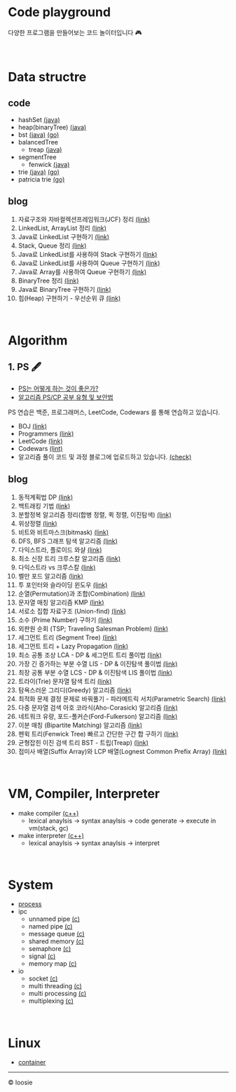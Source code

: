 # Code playground
다양한 프로그램을 만들어보는 코드 놀이터입니다 🎮

<br>

# Data structre
## code  
  - hashSet [(java)](https://github.com/loosie/code_playground/tree/master/java/data_structure/src/hashset)
  - heap(binaryTree) [(java)](https://github.com/loosie/code_playground/tree/master/java/data_structure/src/heap)
  - bst [(java)](https://github.com/loosie/code_playground/blob/master/java/data_structure/src/bst/basic/BST.java) [(go)](https://github.com/loosie/code_playground/tree/master/go/data_structure/bst)
  - balancedTree
    - treap [(java)](https://github.com/loosie/code_playground/tree/master/java/data_structure/src/bst/treap)
  - segmentTree
    - fenwick [(java)](https://github.com/loosie/code_playground/tree/master/java/data_structure/src/segmenttree/fenwick) 
  - trie [(java)](https://github.com/loosie/code_playground/tree/master/java/data_structure/src/trie) [(go)](https://github.com/loosie/code_playground/tree/master/go/data_structure)
  - patricia trie [(go)](https://github.com/loosie/code_playground/tree/master/go/data_structure)

## blog
1. 자료구조와 자바컬렉션프레임워크(JCF) 정리 [(link)](https://loosie.tistory.com/154)
1. LinkedList, ArrayList 정리 [(link)](https://loosie.tistory.com/153?category=972195)
1. Java로 LinkedList 구현하기 [(link)](https://loosie.tistory.com/122)
1. Stack, Queue 정리 [(link)](https://loosie.tistory.com/155?category=972195)
1. Java로 LinkedList를 사용하여 Stack 구현하기 [(link)](https://loosie.tistory.com/124?category=964815)
1. Java로 LinkedList를 사용하여 Queue 구현하기 [(link)](https://loosie.tistory.com/156?category=964815)
1. Java로 Array를 사용하여 Queue 구현하기 [(link)](https://loosie.tistory.com/125?category=964815)
1. BinaryTree 정리 [(link)](https://loosie.tistory.com/157?category=972195)
1. Java로 BinaryTree 구현하기 [(link)](https://loosie.tistory.com/127?category=964815)
1. 힙(Heap) 구현하기 - 우선순위 큐 [(link)](https://loosie.tistory.com/652?category=1034559)

<br> 

# Algorithm
## 1. PS 🖋
- [PS는 어떻게 하는 것이 좋은가?](https://subinium.github.io/how-to-study-problem-solving/)
- [알고리즘 PS/CP 공부 유형 및 보안법](https://subinium.github.io/PS-Study-Types-and-Complements/)

PS 연습은 백준, 프로그래머스, LeetCode, Codewars 를 통해 연습하고 있습니다.

- BOJ [(link)](https://www.acmicpc.net/)
- Programmers [(link)](https://programmers.co.kr/)
- LeetCode [(link)](https://leetcode.com/)
- Codewars [(lint)](https://www.codewars.com/)
- 알고리즘 풀이 코드 및 과정 블로그에 업로드하고 있습니다. [(check)](https://loosie.tistory.com/category/Java/%EC%95%8C%EA%B3%A0%EB%A6%AC%EC%A6%98%20%ED%92%80%EC%9D%B4)

## blog
1. 동적계획법 DP [(link)](https://loosie.tistory.com/150?category=972195)
2. 백트래킹 기법 [(link)](https://loosie.tistory.com/196?category=972195)
3. 분할정복 알고리즘 정리(합병 정렬, 퀵 정렬, 이진탐색) [(link)](https://loosie.tistory.com/237?category=972195)
4. 위상정렬 [(link)](https://loosie.tistory.com/161?category=972195)
5. 비트와 비트마스크(bitmask) [(link)](https://loosie.tistory.com/238?category=972195)
6. DFS, BFS 그래프 탐색 알고리즘 [(link)](https://loosie.tistory.com/151?category=972195)
7. 다익스트라, 플로이드 와샬 [(link)](https://loosie.tistory.com/146?category=972195)
8. 최소 신장 트리 크루스칼 알고리즘 [(link)](https://loosie.tistory.com/159?category=972195)
9. 다익스트라 vs 크루스칼 [(link)](https://loosie.tistory.com/167?category=972195)
10. 벨만 포드 알고리즘 [(link)](https://loosie.tistory.com/162?category=972195)
11. 투 포인터와 슬라이딩 윈도우 [(link)](https://loosie.tistory.com/327?category=972195)
12. 순열(Permutation)과 조합(Combination) [(link)](https://loosie.tistory.com/286?category=972195)
13. 문자열 매칭 알고리즘 KMP [(link)](https://loosie.tistory.com/192?category=972195)
14. 서로소 집합 자료구조 (Union-find) [(link)](https://loosie.tistory.com/158?category=972195)
15. 소수 (Prime Number) 구하기 [(link)](https://loosie.tistory.com/267?category=972195)
16. 외판원 순회 (TSP; Traveling Salesman Problem) [(link)](https://loosie.tistory.com/272?category=972195)
17. 세그먼트 트리 (Segment Tree) [(link)](https://loosie.tistory.com/273?category=972195)
18. 세그먼트 트리 + Lazy Propagation [(link)](https://loosie.tistory.com/327?category=972195)
19. 최소 공통 조상 LCA - DP & 세그먼트 트리 풀이법 [(link)](https://loosie.tistory.com/364?category=972195)
20. 가장 긴 증가하는 부분 수열 LIS - DP & 이진탐색 풀이법 [(link)](https://loosie.tistory.com/376?category=972195)
21. 최장 공통 부분 수열 LCS - DP & 이진탐색 LIS 풀이법 [(link)](https://loosie.tistory.com/379?category=972195)
22. 트라이(Trie) 문자열 탐색 트리 [(link)](https://loosie.tistory.com/446?category=972195)
23. 탐욕스러운 그리디(Greedy) 알고리즘 [(link)](https://loosie.tistory.com/515?category=972195)
24. 최적화 문제 결정 문제로 바꿔풀기 - 파라메트릭 서치(Parametric Search) [(link)](https://loosie.tistory.com/518?category=972195)
25. 다중 문자열 검색 아호 코라식(Aho-Corasick) 알고리즘 [(link)](https://loosie.tistory.com/587?category=972195)
26. 네트워크 유량, 포드-폴커슨(Ford-Fulkerson) 알고리즘 [(link)](https://loosie.tistory.com/633?category=972195)
27. 이분 매칭 (Bipartite Matching) 알고리즘 [(link)](https://loosie.tistory.com/643?category=972195)
28. 펜윅 트리(Fenwick Tree) 빠르고 간단한 구간 합 구하기 [(link)](https://loosie.tistory.com/647?category=972195)
29. 균형잡힌 이진 검색 트리 BST - 트립(Treap) [(link)](https://loosie.tistory.com/675?category=972195)
30. 접미사 배열(Suffix Array)와 LCP 배열(Lognest Common Prefix Array) [(link)](https://loosie.tistory.com/798?category=972195)

<br>


# VM, Compiler, Interpreter
- make compiler [(c++)](https://github.com/loosie/code_playground/tree/master/c%2B%2B/compiler)
  - lexical anaylsis → syntax anaylsis → code generate → execute in vm(stack, gc)
- make interpreter [(c++)](https://github.com/loosie/code_playground/tree/master/c%2B%2B/interpreter)
  - lexical anaylsis → syntax anaylsis → interpret
  
<br>

# System
- [process](https://github.com/loosie/code_playground/tree/master/c/ipc/0_process)
- ipc
   - unnamed pipe  [(c)](https://github.com/loosie/code_playground/tree/master/c/ipc/1_unnamed_pipe)
   - named pipe    [(c)](https://github.com/loosie/code_playground/tree/master/c/ipc/2_named_pipe)
   - message queue [(c)](https://github.com/loosie/code_playground/tree/master/c/ipc/3_message_queue)
   - shared memory [(c)](https://github.com/loosie/code_playground/tree/master/c/ipc/4_shared_memory)
   - semaphore     [(c)](https://github.com/loosie/code_playground/tree/master/c/ipc/5_semaphore)
   - signal        [(c)](https://github.com/loosie/code_playground/tree/master/c/ipc/6_singal)
   - memory map    [(c)](https://github.com/loosie/code_playground/tree/master/c/ipc/7_memory_map)
- io
  - socket           [(c)](https://github.com/loosie/code_playground/tree/master/c/io/socket)
  - multi threading  [(c)](https://github.com/loosie/code_playground/tree/master/c/io/multithreading)
  - multi processing [(c)](https://github.com/loosie/code_playground/tree/master/c/io/multiprocessing)
  - multiplexing     [(c)](https://github.com/loosie/code_playground/tree/master/c/io/multiplexing)

 <br>
 
# Linux
- [container](https://github.com/loosie/code_playground/tree/master/linux/container)



---

© loosie
